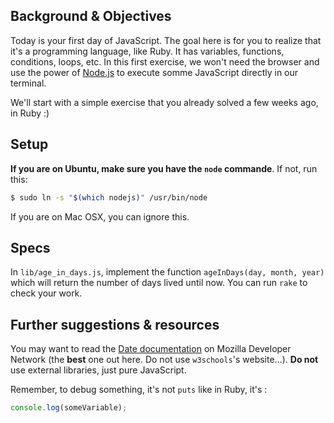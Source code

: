 ## Background & Objectives

Today is your first day of JavaScript. The goal here is for you to realize that it's
a programming language, like Ruby. It has variables, functions, conditions, loops, etc.
In this first exercise, we won't need the browser and use the power of [Node.js](https://nodejs.org/en/)
to execute somme JavaScript directly in our terminal.

We'll start with a simple exercise that you already solved a few weeks ago, in Ruby :)

## Setup

**If you are on Ubuntu, make sure you have the `node` commande**. If not, run this:

```bash
$ sudo ln -s "$(which nodejs)" /usr/bin/node
```

If you are on Mac OSX, you can ignore this.

## Specs

In `lib/age_in_days.js`, implement the function `ageInDays(day, month, year)` which will
return the number of days lived until now. You can run `rake` to check your work.

## Further suggestions & resources

You may want to read the [Date documentation](https://developer.mozilla.org/en-US/docs/Web/JavaScript/Reference/Global_Objects/Date)
on Mozilla Developer Network (the **best** one out here. Do not use `w3schools`'s website...). **Do not** use external libraries, just pure JavaScript.

Remember, to debug something, it's not `puts` like in Ruby, it's :

```js
console.log(someVariable);
```
